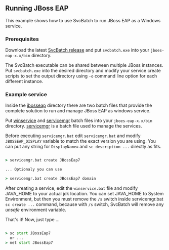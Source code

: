 ## Running JBoss EAP

This example shows how to use SvcBatch to run JBoss EAP
as a Windows service.

### Prerequisites

Download the latest [SvcBatch release](https://github.com/mturk/svcbatch/releases)
and put `svcbatch.exe` into your `jboes-eap-x.x/bin` directory.

The SvcBatch executable can be shared between multiple JBoss instances.
Put `svcbatch.exe` into the desired directory and modify
your service create scripts to set the output directory  using `-o`
command line option for each different instance.


### Example service

Inside the [jbosseap](jbosseap/) directory there are two batch files that
provide the complete solution to run and manage JBoss EAP as
windows service.


Put [winservice](jbosseap/winservice.bat) and [servicemgr](jbosseap/servicemgr.bat)
batch files into your `jboes-eap-x.x/bin` directory.
[servicemgr](jbosseap/servicemgr.bat) is a batch file
used to manage the services.

Before executing `servicemgr.bat` edit `servicemgr.bat` and modify
`JBOSSEAP_DISPLAY` variable to match the exact version you are using. You can put any string
for `DisplayName=` and `sc description ...` directly as fits.

```cmd

> servicemgr.bat create JBossEap7

... Optionaly you can use

> servicemgr.bat create JBossEap7 domain

```

After creating a service, edit the `winservice.bat` file and modify
JAVA_HOME to your actual jdk location. You can set JAVA_HOME to
System Environment, but then you must remove the `/s` switch inside
servicemgr.bat `sc create ...` command, because with `/s` switch,
SvcBatch will remove any *unsafe* environment variable.

That's it! Now, just type ...
```cmd

> sc start JBossEap7
  or ...
> net start JBossEap7

```
